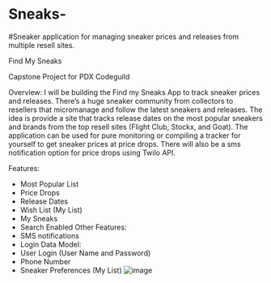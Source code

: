 # Sneaks-
#Sneaker application for managing sneaker prices and releases from multiple resell sites. 


Find My Sneaks

Capstone Project for PDX Codeguild

Overview:
I will be building the Find my Sneaks App to track sneaker prices and releases.  There’s a huge sneaker community from collectors to resellers that micromanage and follow the latest sneakers and releases. The idea is provide a site that tracks release dates on the most popular sneakers and brands from the top resell sites (Flight Club, Stockx, and Goat).  The application can be used for pure monitoring or compiling a tracker for yourself to get sneaker prices at price drops.  There will also be a sms notification option for price drops using Twilo API. 

Features: 
-	Most Popular List
-	Price Drops
-	Release Dates
-	Wish List (My List)
-	My Sneaks
-	Search Enabled
Other Features:
-	SMS notifications
-	Login
Data Model:
-	User Login (User Name and Password)
-	Phone Number
-	Sneaker Preferences (My List)
![image](https://user-images.githubusercontent.com/78389002/165880371-792f0f82-a64f-4df0-8b5b-19b1bc4f5139.png)
